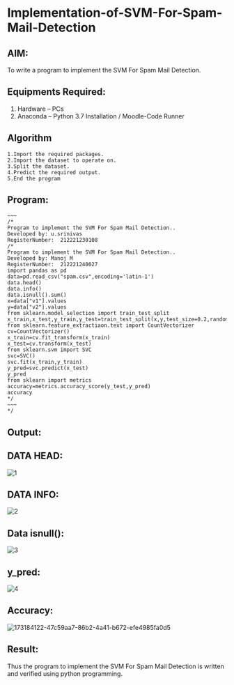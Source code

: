 # Implementation-of-SVM-For-Spam-Mail-Detection

## AIM:
To write a program to implement the SVM For Spam Mail Detection.

## Equipments Required:
1. Hardware – PCs
2. Anaconda – Python 3.7 Installation / Moodle-Code Runner

## Algorithm
~~~
1.Import the required packages.
2.Import the dataset to operate on.
3.Split the dataset.
4.Predict the required output.
5.End the program
~~~
## Program:
```
~~~
/*
Program to implement the SVM For Spam Mail Detection..
Developed by: u.srinivas
RegisterNumber:  212221230108
/*
Program to implement the SVM For Spam Mail Detection..
Developed by: Manoj M
RegisterNumber:  212221240027
import pandas as pd
data=pd.read_csv("spam.csv",encoding='latin-1')
data.head()
data.info()
data.isnull().sum()
x=data["v1"].values
y=data["v2"].values
from sklearn.model_selection import train_test_split
x_train,x_test,y_train,y_test=train_test_split(x,y,test_size=0.2,random_state=0)
from sklearn.feature_extractiaon.text import CountVectorizer
cv=CountVectorizer()
x_train=cv.fit_transform(x_train)
x_test=cv.transform(x_test)
from sklearn.svm import SVC
svc=SVC()
svc.fit(x_train,y_train)
y_pred=svc.predict(x_test)
y_pred
from sklearn import metrics
accuracy=metrics.accuracy_score(y_test,y_pred)
accuracy
*/
~~~
*/
```

## Output:
## DATA HEAD:


![1](https://user-images.githubusercontent.com/93427183/173223434-75198e20-5bae-4091-b84e-5bf95da7abf8.png)


## DATA INFO:


![2](https://user-images.githubusercontent.com/93427183/173223442-f0e1174a-394c-49a1-9c64-bda6c2ba32e0.png)


## Data isnull():


![3](https://user-images.githubusercontent.com/93427183/173223451-46196de2-5e89-4491-9f9c-efb88bf8a101.png)


## y_pred:



![4](https://user-images.githubusercontent.com/93427183/173223461-85d2efa8-fcac-467b-be51-02505239fe3c.png)

## Accuracy:


![173184122-47c59aa7-86b2-4a41-b672-efe4985fa0d5](https://user-images.githubusercontent.com/93427183/173223466-e020ccab-9184-4a7e-bf59-7d0785014776.png)


## Result:
Thus the program to implement the SVM For Spam Mail Detection is written and verified using python programming.
